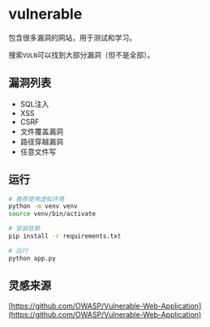 # vulnerable

包含很多漏洞的网站，用于测试和学习。

搜索`VULN`可以找到大部分漏洞（但不是全部）。

## 漏洞列表

- SQL注入
- XSS
- CSRF
- 文件覆盖漏洞
- 路径穿越漏洞
- 任意文件写

## 运行

```bash
# 推荐使用虚拟环境
python -m venv venv
source venv/bin/activate

# 安装依赖
pip install -r requirements.txt

# 运行
python app.py
```

## 灵感来源

[https://github.com/OWASP/Vulnerable-Web-Application](https://github.com/OWASP/Vulnerable-Web-Application)

